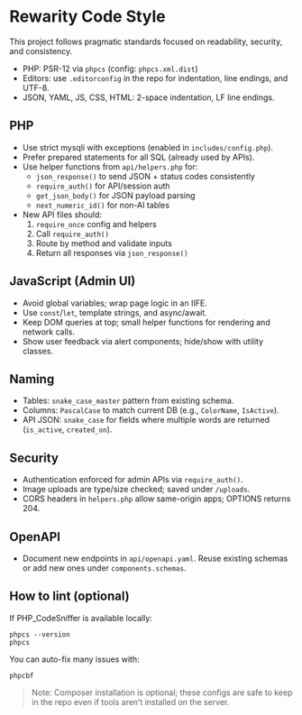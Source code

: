 # Rewarity Code Style

This project follows pragmatic standards focused on readability, security, and consistency.

- PHP: PSR-12 via `phpcs` (config: `phpcs.xml.dist`)
- Editors: use `.editorconfig` in the repo for indentation, line endings, and UTF-8.
- JSON, YAML, JS, CSS, HTML: 2-space indentation, LF line endings.

## PHP
- Use strict mysqli with exceptions (enabled in `includes/config.php`).
- Prefer prepared statements for all SQL (already used by APIs).
- Use helper functions from `api/helpers.php` for:
  - `json_response()` to send JSON + status codes consistently
  - `require_auth()` for API/session auth
  - `get_json_body()` for JSON payload parsing
  - `next_numeric_id()` for non-AI tables
- New API files should:
  1. `require_once` config and helpers
  2. Call `require_auth()`
  3. Route by method and validate inputs
  4. Return all responses via `json_response()`

## JavaScript (Admin UI)
- Avoid global variables; wrap page logic in an IIFE.
- Use `const`/`let`, template strings, and async/await.
- Keep DOM queries at top; small helper functions for rendering and network calls.
- Show user feedback via alert components; hide/show with utility classes.

## Naming
- Tables: `snake_case_master` pattern from existing schema.
- Columns: `PascalCase` to match current DB (e.g., `ColorName`, `IsActive`).
- API JSON: `snake_case` for fields where multiple words are returned (`is_active`, `created_on`).

## Security
- Authentication enforced for admin APIs via `require_auth()`.
- Image uploads are type/size checked; saved under `/uploads`.
- CORS headers in `helpers.php` allow same-origin apps; OPTIONS returns 204.

## OpenAPI
- Document new endpoints in `api/openapi.yaml`. Reuse existing schemas or add new ones under `components.schemas`.

## How to lint (optional)
If PHP_CodeSniffer is available locally:

```
phpcs --version
phpcs
```

You can auto-fix many issues with:

```
phpcbf
```

> Note: Composer installation is optional; these configs are safe to keep in the repo even if tools aren’t installed on the server.

